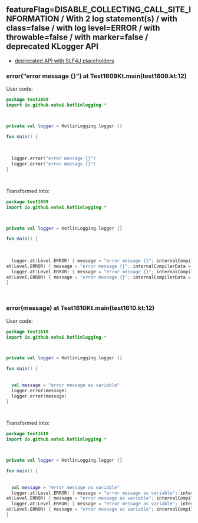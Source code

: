 ## featureFlag=DISABLE_COLLECTING_CALL_SITE_INFORMATION / With 2 log statement(s) / with class=false / with log level=ERROR / with throwable=false / with marker=false / deprecated KLogger API

* [deprecated API with SLF4J placeholders](deprecated-slf4j-placeholders.md)

###  error("error message {}") at Test1609Kt.main(test1609.kt:12)

User code:
```kotlin
package test1609
import io.github.oshai.kotlinlogging.*



private val logger = KotlinLogging.logger {}

fun main() {
  
  
  
  logger.error("error message {}")
  logger.error("error message {}")
}




```
  
Transformed into:
```kotlin
package test1609
import io.github.oshai.kotlinlogging.*



private val logger = KotlinLogging.logger {}

fun main() {
  
  
  
  logger.at(Level.ERROR) { message = "error message {}"; internalCompilerData = KLoggingEventBuilder.InternalCompilerData(messageTemplate = "\"error message {}\"")
at(Level.ERROR) { message = "error message {}"; internalCompilerData = KLoggingEventBuilder.InternalCompilerData(messageTemplate = "\"error message {}\"")
  logger.at(Level.ERROR) { message = "error message {}"; internalCompilerData = KLoggingEventBuilder.InternalCompilerData(messageTemplate = "\"error message {}\"")
at(Level.ERROR) { message = "error message {}"; internalCompilerData = KLoggingEventBuilder.InternalCompilerData(messageTemplate = "\"error message {}\"")
}




```

###  error(message) at Test1610Kt.main(test1610.kt:12)

User code:
```kotlin
package test1610
import io.github.oshai.kotlinlogging.*



private val logger = KotlinLogging.logger {}

fun main() {
  
  
  val message = "error message as variable"
  logger.error(message)
  logger.error(message)
}




```
  
Transformed into:
```kotlin
package test1610
import io.github.oshai.kotlinlogging.*



private val logger = KotlinLogging.logger {}

fun main() {
  
  
  val message = "error message as variable"
  logger.at(Level.ERROR) { message = "error message as variable"; internalCompilerData = KLoggingEventBuilder.InternalCompilerData(messageTemplate = "message")
at(Level.ERROR) { message = "error message as variable"; internalCompilerData = KLoggingEventBuilder.InternalCompilerData(messageTemplate = "message")
  logger.at(Level.ERROR) { message = "error message as variable"; internalCompilerData = KLoggingEventBuilder.InternalCompilerData(messageTemplate = "message")
at(Level.ERROR) { message = "error message as variable"; internalCompilerData = KLoggingEventBuilder.InternalCompilerData(messageTemplate = "message")
}




```
